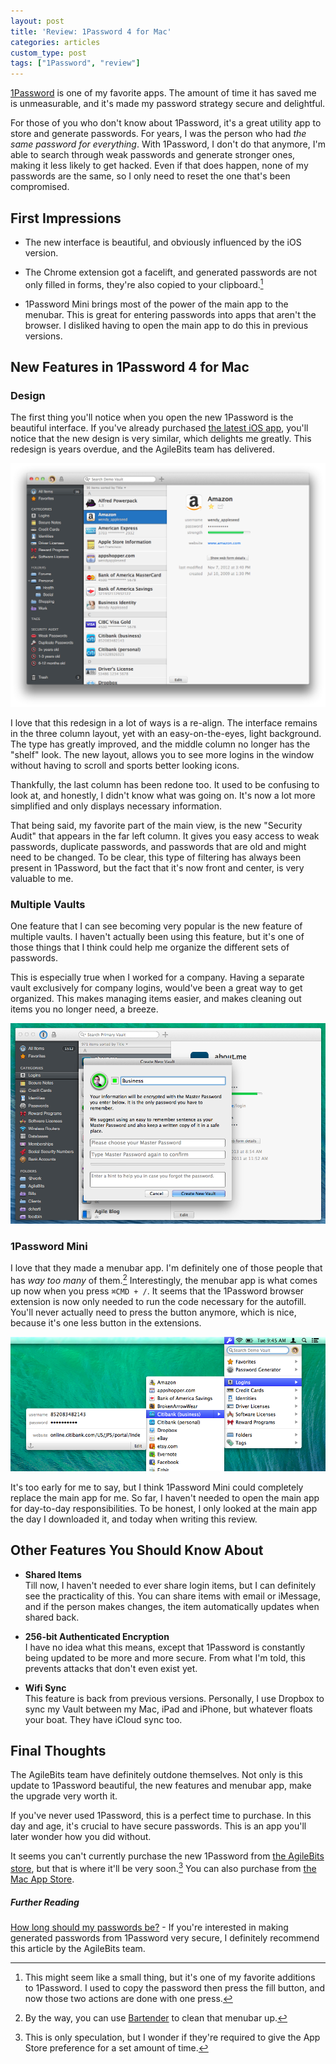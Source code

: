 ```yaml
---
layout: post
title: 'Review: 1Password 4 for Mac'
categories: articles
custom_type: post
tags: ["1Password", "review"]
---
```

[1Password](https://agilebits.com/onepassword) is one of my favorite apps. The amount of time it has saved me is unmeasurable, and it's made my password strategy secure and delightful.

For those of you who don't know about 1Password, it's a great utility app to store and generate passwords. For years, I was the person who had *the same password for everything*. With 1Password, I don't do that anymore, I'm able to search through weak passwords and generate stronger ones, making it less likely to get hacked. Even if that does happen, none of my passwords are the same, so I only need to reset the one that's been compromised.

## First Impressions

- The new interface is beautiful, and obviously influenced by the iOS version.

- The Chrome extension got a facelift, and generated passwords are not only filled in forms, they're also copied to your clipboard.[^1]

- 1Password Mini brings most of the power of the main app to the menubar. This is great for entering passwords into apps that aren't the browser. I disliked having to open the main app to do this in previous versions.

## New Features in 1Password 4 for Mac

### Design 

The first thing you'll notice when you open the new 1Password is the beautiful interface. If you've already purchased [the latest iOS app](https://agilebits.com/onepassword/ios), you'll notice that the new design is very similar, which delights me greatly. This redesign is years overdue, and the AgileBits team has delivered.

![1Password 4 for Mac main view](/uploads/2013/10/1p4-mac-main.png)

I love that this redesign in a lot of ways is a re-align. The interface remains in the three column layout, yet with an easy-on-the-eyes, light background. The type has greatly improved, and the middle column no longer has the "shelf" look. The new layout, allows you to see more logins in the window without having to scroll and sports better looking icons. 

Thankfully, the last column has been redone too. It used to be confusing to look at, and honestly, I didn't know what was going on. It's now a lot more simplified and only displays necessary information.

That being said, my favorite part of the main view, is the new "Security Audit" that appears in the far left column. It gives you easy access to weak passwords, duplicate passwords, and passwords that are old and might need to be changed. To be clear, this type of filtering has always been present in 1Password, but the fact that it's now front and center, is very valuable to me.

### Multiple Vaults

One feature that I can see becoming very popular is the new feature of multiple vaults. I haven't actually been using this feature, but it's one of those things that I think could help me organize the different sets of passwords. 

This is especially true when I worked for a company. Having a separate vault exclusively for company logins, would've been a great way to get organized. This makes managing items easier, and makes cleaning out items you no longer need, a breeze.

![Create a new vault](/uploads/2013/10/1p4-mac-create-new-vault.png)

### 1Password Mini
I love that they made a menubar app. I'm definitely one of those people that has *way too many* of them.[^2] Interestingly, the menubar app is what comes up now when you press `⌘CMD + /`. It seems that the 1Password browser extension is now only needed to run the code necessary for the autofill. You'll never actually need to press the button anymore, which is nice, because it's one less button in the extensions.

![1Password Mini details](/uploads/2013/10/1p4-mac-1p-mini-item-details.png)

It's too early for me to say, but I think 1Password Mini could completely replace the main app for me. So far, I haven't needed to open the main app for day-to-day responsibilities. To be honest, I only looked at the main app the day I downloaded it, and today when writing this review.

## Other Features You Should Know About

- **Shared Items**     
Till now, I haven't needed to ever share login items, but I can definitely see the practicality of this. You can share items with email or iMessage, and if the person makes changes, the item automatically updates when shared back.

- **256-bit Authenticated Encryption**     
I have no idea what this means, except that 1Password is constantly being updated to be more and more secure. From what I'm told, this prevents attacks that don't even exist yet.

- **Wifi Sync**     
This feature is back from previous versions. Personally, I use Dropbox to sync my Vault between my Mac, iPad and iPhone, but whatever floats your boat. They have iCloud sync too.

## Final Thoughts
The AgileBits team have definitely outdone themselves. Not only is this update to 1Password beautiful, the new features and menubar app, make the upgrade very worth it.

If you've never used 1Password, this is a perfect time to purchase. In this day and age, it's crucial to have secure passwords. This is an app you'll later wonder how you did without.

It seems you can't currently purchase the new 1Password from [the AgileBits store](https://agilebits.com/store), but that is where it'll be very soon.[^3] You can also purchase from [the Mac App Store](https://itunes.apple.com/us/app/1password/id443987910?mt=12). 

##### Further Reading
[How long should my passwords be?](http://blog.agilebits.com/2013/08/31/how-long-should-my-passwords-be/) - If you're interested in making generated passwords from 1Password very secure, I definitely recommend this article by the AgileBits team.

[^1]: This might seem like a small thing, but it's one of my favorite additions to 1Password. I used to copy the password then press the fill button, and now those two actions are done with one press.
[^2]: By the way, you can use [Bartender](http://www.macbartender.com/) to clean that menubar up. 
[^3]: This is only speculation, but I wonder if they're required to give the App Store preference for a set amount of time.